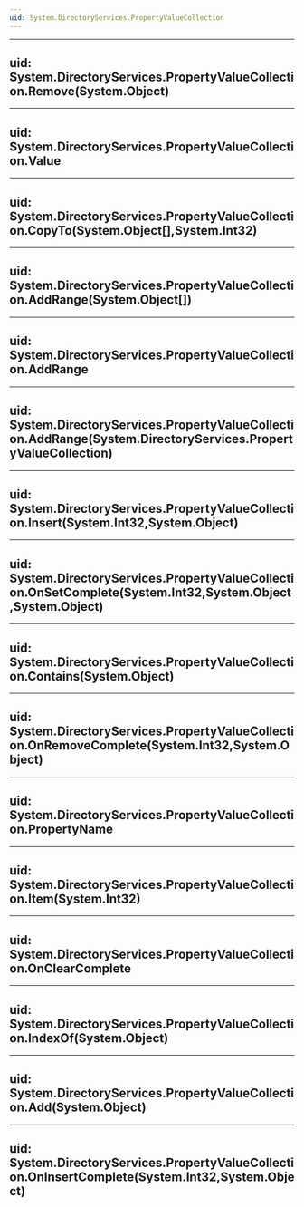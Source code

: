 ```yaml
---
uid: System.DirectoryServices.PropertyValueCollection
---
```


---
uid: System.DirectoryServices.PropertyValueCollection.Remove(System.Object)
---

---
uid: System.DirectoryServices.PropertyValueCollection.Value
---

---
uid: System.DirectoryServices.PropertyValueCollection.CopyTo(System.Object[],System.Int32)
---

---
uid: System.DirectoryServices.PropertyValueCollection.AddRange(System.Object[])
---

---
uid: System.DirectoryServices.PropertyValueCollection.AddRange
---

---
uid: System.DirectoryServices.PropertyValueCollection.AddRange(System.DirectoryServices.PropertyValueCollection)
---

---
uid: System.DirectoryServices.PropertyValueCollection.Insert(System.Int32,System.Object)
---

---
uid: System.DirectoryServices.PropertyValueCollection.OnSetComplete(System.Int32,System.Object,System.Object)
---

---
uid: System.DirectoryServices.PropertyValueCollection.Contains(System.Object)
---

---
uid: System.DirectoryServices.PropertyValueCollection.OnRemoveComplete(System.Int32,System.Object)
---

---
uid: System.DirectoryServices.PropertyValueCollection.PropertyName
---

---
uid: System.DirectoryServices.PropertyValueCollection.Item(System.Int32)
---

---
uid: System.DirectoryServices.PropertyValueCollection.OnClearComplete
---

---
uid: System.DirectoryServices.PropertyValueCollection.IndexOf(System.Object)
---

---
uid: System.DirectoryServices.PropertyValueCollection.Add(System.Object)
---

---
uid: System.DirectoryServices.PropertyValueCollection.OnInsertComplete(System.Int32,System.Object)
---
